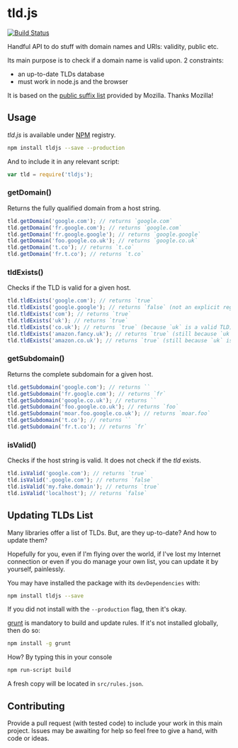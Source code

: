 tld.js
======

[![Build Status](https://secure.travis-ci.org/oncletom/tld.js.png?branch=master)](http://travis-ci.org/oncletom/tld.js)

Handful API to do stuff with domain names and URIs: validity, public etc.

Its main purpose is to check if a domain name is valid upon. 2 constraints:
* an up-to-date TLDs database
* must work in node.js and the browser

It is based on the [public suffix list](http://publicsuffix.org/list/) provided by Mozilla.
Thanks Mozilla!

## Usage

*tld.js* is available under [NPM](http://npmjs.org/) registry.

```bash
npm install tldjs --save --production
```

And to include it in any relevant script:

```javascript
var tld = require('tldjs');
```

### getDomain()

Returns the fully qualified domain from a host string.

```javascript
tld.getDomain('google.com'); // returns `google.com`
tld.getDomain('fr.google.com'); // returns `google.com`
tld.getDomain('fr.google.google'); // returns `google.google`
tld.getDomain('foo.google.co.uk'); // returns `google.co.uk`
tld.getDomain('t.co'); // returns `t.co`
tld.getDomain('fr.t.co'); // returns `t.co`
```

### tldExists()

Checks if the TLD is valid for a given host.

```javascript
tld.tldExists('google.com'); // returns `true`
tld.tldExists('google.google'); // returns `false` (not an explicit registered TLD)
tld.tldExists('com'); // returns `true`
tld.tldExists('uk'); // returns `true`
tld.tldExists('co.uk'); // returns `true` (because `uk` is a valid TLD)
tld.tldExists('amazon.fancy.uk'); // returns `true` (still because `uk` is a valid TLD)
tld.tldExists('amazon.co.uk'); // returns `true` (still because `uk` is a valid TLD)
```

### getSubdomain()

Returns the complete subdomain for a given host.

```javascript
tld.getSubdomain('google.com'); // returns ``
tld.getSubdomain('fr.google.com'); // returns `fr`
tld.getSubdomain('google.co.uk'); // returns ``
tld.getSubdomain('foo.google.co.uk'); // returns `foo`
tld.getSubdomain('moar.foo.google.co.uk'); // returns `moar.foo`
tld.getSubdomain('t.co'); // returns ``
tld.getSubdomain('fr.t.co'); // returns `fr`
```

### isValid()

Checks if the host string is valid.
It does not check if the *tld* exists.

```javascript
tld.isValid('google.com'); // returns `true`
tld.isValid('.google.com'); // returns `false`
tld.isValid('my.fake.domain'); // returns `true`
tld.isValid('localhost'); // returns `false`
```

## Updating TLDs List

Many libraries offer a list of TLDs. But, are they up-to-date? And how to update them?

Hopefully for you, even if I'm flying over the world, if I've lost my Internet connection or even if
you do manage your own list, you can update it by yourself, painlessly.

You may have installed the package with its `devDependencies` with:

```bash
npm install tldjs --save
```

If you did not install with the `--production` flag, then it's okay.

[grunt](http://gruntjs.com/) is mandatory to build and update rules. If it's not installed globally, then do so:

```bash
npm install -g grunt
```

How? By typing this in your console

```bash
npm run-script build
```

A fresh copy will be located in `src/rules.json`.


## Contributing

Provide a pull request (with tested code) to include your work in this main project.
Issues may be awaiting for help so feel free to give a hand, with code or ideas.